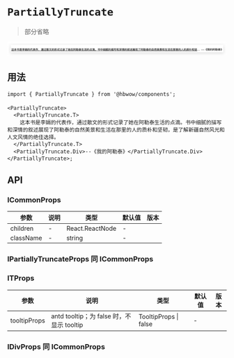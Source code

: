# `PartiallyTruncate`

> 部分省略

![](./image.png)

## 用法

```tsx
import { PartiallyTruncate } from '@hbwow/components';

<PartiallyTruncate>
  <PartiallyTruncate.T>
    这本书是李娟的代表作，通过散文的形式记录了她在阿勒泰生活的点滴。书中细腻的描写和深情的叙述展现了阿勒泰的自然美景和生活在那里的人的质朴和坚韧，是了解新疆自然风光和人文风情的绝佳选择。
  </PartiallyTruncate.T>
  <PartiallyTruncate.Div>--《我的阿勒泰》</PartiallyTruncate.Div>
</PartiallyTruncate>;
```

## API

### ICommonProps

| 参数      | 说明 | 类型            | 默认值 | 版本 |
| --------- | ---- | --------------- | ------ | ---- |
| children  | -    | React.ReactNode | -      |
| className | -    | string          | -      |

### IPartiallyTruncateProps 同 ICommonProps

### ITProps

| 参数         | 说明                                      | 类型                  | 默认值 | 版本 |
| ------------ | ----------------------------------------- | --------------------- | ------ | ---- |
| tooltipProps | antd tooltip；为 false 时，不显示 tooltip | TooltipProps \| false | -      |

### IDivProps 同 ICommonProps
